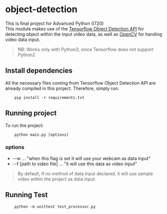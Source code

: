 # object-detection

This is final project for Advanced Python (I720) <br />
This module makes use of the 
[Tensorflow Object Detection API](https://github.com/tensorflow/models/tree/master/research/object_detection) for detecting object within the input video data, as well as [OpenCV](https://pypi.python.org/pypi/opencv-python) for handing video data input.
> NB: Works only with Python3, since Tensorflow does not support Python2 

## Install dependencies

All the necessary files coming from Tensorflow Object Detection API are already compiled in this project.
Therefore, simply run: 
```
	pip install -r requirements.txt 
```

## Running project
To run the project:
```
	python main.py [options]
```
### options

 - --w ... "when this flag is set it will use your webcam as data input"
 - --f [path to video file] ... "it will use this data as video input" 

> By default, if no method of data input declared, it will use sample video within the project as data input.

## Running Test
```
	python -m unittest test_processor.py
```
